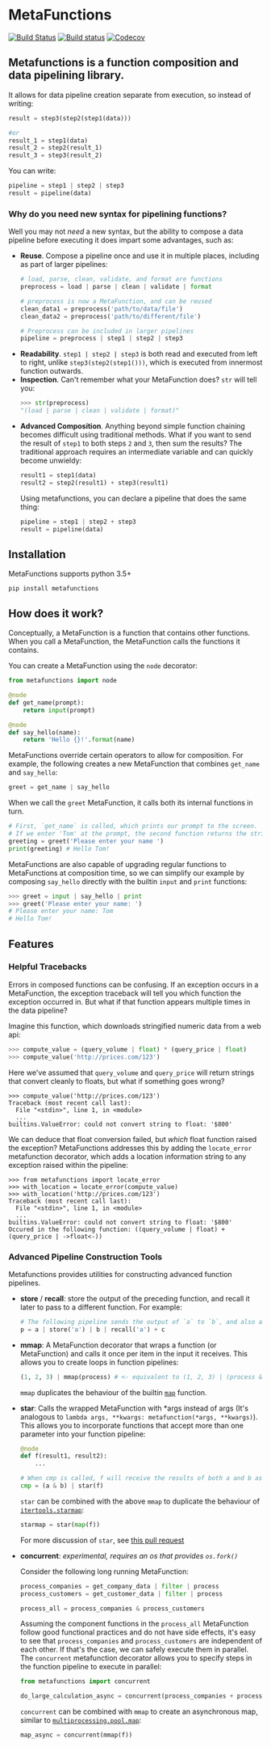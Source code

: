 # MetaFunctions
[![Build Status](https://travis-ci.org/ForeverWintr/metafunctions.svg?branch=master)](https://travis-ci.org/ForeverWintr/metafunctions) [![Build status](https://ci.appveyor.com/api/projects/status/8120lqx7e9ys2m0u/branch/master?svg=true)](https://ci.appveyor.com/project/ForeverWintr/metafunctions/branch/master) [![Codecov](https://codecov.io/gh/ForeverWintr/metafunctions/coverage.svg?branch=master)](https://codecov.io/gh/ForeverWintr/metafunctions)




## Metafunctions is a function composition and data pipelining library.
It allows for data pipeline creation separate from execution, so instead of writing:

```python
result = step3(step2(step1(data)))

#or
result_1 = step1(data)
result_2 = step2(result_1)
result_3 = step3(result_2)
```

You can write:

```python
pipeline = step1 | step2 | step3
result = pipeline(data)
```

### Why do you need new syntax for pipelining functions?
Well you may not *need* a new syntax, but the ability to compose a data pipeline before executing it does impart some advantages, such as:

* **Reuse**. Compose a pipeline once and use it in multiple places, including as part of larger pipelines:
  ```python
  # load, parse, clean, validate, and format are functions
  preprocess = load | parse | clean | validate | format

  # preprocess is now a MetaFunction, and can be reused
  clean_data1 = preprocess('path/to/data/file')
  clean_data2 = preprocess('path/to/different/file')

  # Preprocess can be included in larger pipelines
  pipeline = preprocess | step1 | step2 | step3
  ```
* **Readability**. `step1 | step2 | step3` is both read and executed from left to right, unlike `step3(step2(step1()))`, which is executed from innermost function outwards.
* **Inspection**. Can't remember what your MetaFunction does? `str` will tell you:
  ```python
  >>> str(preprocess)
  "(load | parse | clean | validate | format)"
* **Advanced Composition**. Anything beyond simple function chaining becomes difficult using traditional methods. What if you want to send the result of `step1` to both steps `2` and `3`, then sum the results? The traditional approach requires an intermediate variable and can quickly become unwieldy:
  ```python
  result1 = step1(data)
  result2 = step2(result1) + step3(result1)
  ```
  Using metafunctions, you can declare a pipeline that does the same thing:
  ```python
  pipeline = step1 | step2 + step3
  result = pipeline(data)
  ```

## Installation

MetaFunctions supports python 3.5+

`pip install metafunctions`

## How does it work?

Conceptually, a MetaFunction is a function that contains other functions. When you call a MetaFunction, the MetaFunction calls the functions it contains.

You can create a MetaFunction using the `node` decorator:
```python
from metafunctions import node

@node
def get_name(prompt):
    return input(prompt)

@node
def say_hello(name):
    return 'Hello {}!'.format(name)
```

MetaFunctions override certain operators to allow for composition. For example, the following creates a new MetaFunction that combines `get_name` and `say_hello`:
```python
greet = get_name | say_hello
```

When we call the `greet` MetaFunction, it calls both its internal functions in turn.
```python
# First, `get_name` is called, which prints our prompt to the screen.
# If we enter 'Tom' at the prompt, the second function returns the string 'Hello Tom!'
greeting = greet('Please enter your name ')
print(greeting) # Hello Tom!
```

MetaFunctions are also capable of upgrading regular functions to MetaFunctions at composition time, so we can simplify our example by composing `say_hello` directly with the builtin `input` and `print` functions:
```python
>>> greet = input | say_hello | print
>>> greet('Please enter your name: ')
# Please enter your name: Tom
# Hello Tom!
```

## Features

### Helpful Tracebacks

Errors in composed functions can be confusing. If an exception occurs in a MetaFunction, the exception traceback will tell you which function the exception occurred in. But what if that function appears multiple times in the data pipeline?

Imagine this function, which downloads stringified numeric data from a web api:

```python
>>> compute_value = (query_volume | float) * (query_price | float)
>>> compute_value('http://prices.com/123')
```

Here we've assumed that `query_volume` and `query_price` will return strings that convert cleanly to floats, but what if something goes wrong?

```
>>> compute_value('http://prices.com/123')
Traceback (most recent call last):
  File "<stdin>", line 1, in <module>
  ...
builtins.ValueError: could not convert string to float: '$800'
```

We can deduce that float conversion failed, but *which* float function raised the exception? MetaFunctions addresses this by adding the `locate_error` metafunction decorator, which adds a location information string to any exception raised within the pipeline:

```
>>> from metafunctions import locate_error
>>> with_location = locate_error(compute_value)
>>> with_location('http://prices.com/123')
Traceback (most recent call last):
  File "<stdin>", line 1, in <module>
  ...
builtins.ValueError: could not convert string to float: '$800'
Occured in the following function: ((query_volume | float) + (query_price | ->float<-))
```

### Advanced Pipeline Construction Tools

Metafunctions provides utilities for constructing advanced function pipelines.

* **store** / **recall**: store the output of the preceding function, and recall it later to pass to a different function. For example:
  
  ```python
  # The following pipeline sends the output of `a` to `b`, and also adds it to the output of `c`
  p = a | store('a') | b | recall('a') + c
  ```

* **mmap**: A MetaFunction decorator that wraps a function (or MetaFunction) and calls it once per item in the input it receives. This allows you to  create loops in function pipelines:
  
  ```python
  (1, 2, 3) | mmap(process) # <- equivalent to (1, 2, 3) | (process & process & process)
  ```
  `mmap` duplicates the behaviour of the builtin [`map`](https://docs.python.org/3/library/functions.html#map) function.

* **star**: Calls the wrapped MetaFunction with *args instead of args (It's analogous to `lambda args, **kwargs: metafunction(*args, **kwargs)`). This allows you to incorporate functions that accept more than one parameter into your function pipeline:

  ```python
  @node
  def f(result1, result2):
      ...

  # When cmp is called, f will receive the results of both a and b as positional args
  cmp = (a & b) | star(f)
  ```
  `star` can be combined with the above `mmap` to duplicate the behaviour of [`itertools.starmap`](https://docs.python.org/3/library/itertools.html#itertools.starmap): 

  ```python
  starmap = star(map(f))
  ```

  For more discussion of `star`, see [this pull request](https://github.com/ForeverWintr/metafunctions/pull/9)

* **concurrent**:
  *experimental, requires an os that provides `os.fork()`*

  Consider the following long running MetaFunction:

  ```python
  process_companies = get_company_data | filter | process
  process_customers = get_customer_data | filter | process

  process_all = process_companies & process_customers
  ```

  Assuming the component functions in the `process_all` MetaFunction follow good functional practices and do not have side effects, it's easy to see that `process_companies` and `process_customers` are independent of each other. If that's the case, we can safely execute them in parallel. The `concurrent` metafunction decorator allows you to specify steps in the function pipeline to execute in parallel:

  ```python
  from metafunctions import concurrent

  do_large_calculation_async = concurrent(process_companies + process_customers)
  ```

  `concurrent` can be combined with `mmap` to create an asynchronous map, similar to [`multiprocessing.pool.map`](https://docs.python.org/3/library/multiprocessing.html#multiprocessing.pool.Pool.map): 
  
  ```python
  map_async = concurrent(mmap(f))
  ```
